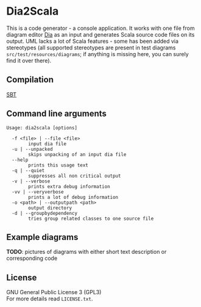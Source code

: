 Dia2Scala
=========
This is a code generator - a console application. It works with one file from diagram editor [Dia](http://dia-installer.de/) as an input and generates Scala source code files on its output. UML lacks a lot of Scala features - some has been added via stereotypes (all supported stereotypes are present in test diagrams `src/test/resources/diagrams`; if anything is missing here, you can surely find it over there).


Compilation
-----------
[SBT](http://www.scala-sbt.org/)


Command line arguments
----------------------
```
Usage: dia2scala [options]

  -f <file> | --file <file>
        input dia file
  -u | --unpacked
        skips unpacking of an input dia file
  --help
        prints this usage text
  -q | --quiet
        suppresses all non critical output
  -v | --verbose
        prints extra debug information
  -vv | --veryverbose
        prints a lot of debug information
  -o <path> | --outputpath <path>
        output directory
  -d | --groupbydependency
        tries group related classes to one source file
```


Example diagrams
----------------
**TODO**: pictures of diagrams with either short text description or corresponding code


License
-------
GNU General Public License 3 (GPL3)  
For more details read `LICENSE.txt`.
